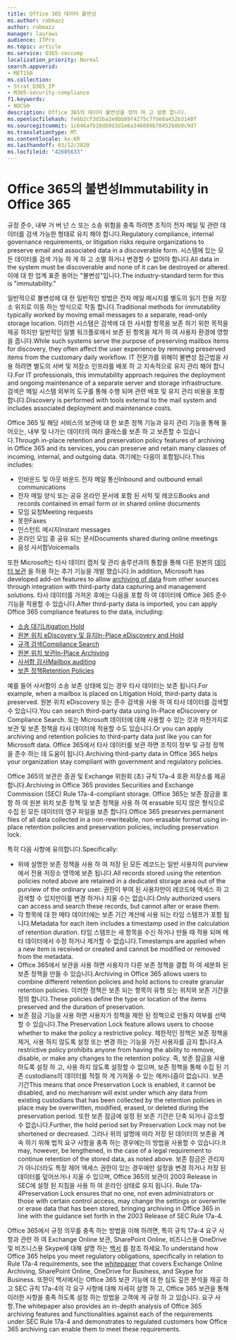 ```yaml
---
title: Office 365 데이터 불변성
ms.author: robmazz
author: robmazz
manager: laurawi
audience: ITPro
ms.topic: article
ms.service: O365-seccomp
localization_priority: Normal
search.appverid:
- MET150
ms.collection:
- Strat_O365_IP
- M365-security-compliance
f1.keywords:
- NOCSH
description: Office 365의 데이터 불변성을 정의 하 고 설명 합니다.
ms.openlocfilehash: fe6b2cf3d3ba2e0bb69f4275c77de0a452b3140f
ms.sourcegitcommit: 1c646afb10db9d3d1e6a346089b7845268b0c9d7
ms.translationtype: MT
ms.contentlocale: ko-KR
ms.lasthandoff: 03/12/2020
ms.locfileid: "42605633"
---
```

# <a name="immutability-in-office-365"></a><span data-ttu-id="ff80e-103">Office 365의 불변성</span><span class="sxs-lookup"><span data-stu-id="ff80e-103">Immutability in Office 365</span></span>

<span data-ttu-id="ff80e-104">규정 준수, 내부 거 버 넌 스 또는 소송 위험을 충족 하려면 조직이 전자 메일 및 관련 데이터를 검색 가능한 형태로 유지 해야 합니다.</span><span class="sxs-lookup"><span data-stu-id="ff80e-104">Regulatory compliance, internal governance requirements, or litigation risks require organizations to preserve email and associated data in a discoverable form.</span></span> <span data-ttu-id="ff80e-105">시스템에 있는 모든 데이터를 검색 가능 하 게 하 고 소멸 하거나 변경할 수 없어야 합니다.</span><span class="sxs-lookup"><span data-stu-id="ff80e-105">All data in the system must be discoverable and none of it can be destroyed or altered.</span></span> <span data-ttu-id="ff80e-106">이에 대 한 업계 표준 용어는 "불변성"입니다.</span><span class="sxs-lookup"><span data-stu-id="ff80e-106">The industry-standard term for this is "immutability."</span></span>

<span data-ttu-id="ff80e-107">일반적으로 불변성에 대 한 일반적인 방법은 전자 메일 메시지를 별도의 읽기 전용 저장소 위치로 이동 하는 방식으로 작동 합니다.</span><span class="sxs-lookup"><span data-stu-id="ff80e-107">Traditional methods for immutability typically worked by moving email messages to a separate, read-only storage location.</span></span> <span data-ttu-id="ff80e-108">이러한 시스템은 검색에 대 한 사서함 항목을 보존 하기 위한 목적을 제공 하지만 일반적인 일별 워크플로에서 보존 된 항목을 제거 하 여 사용자 환경에 영향을 줍니다.</span><span class="sxs-lookup"><span data-stu-id="ff80e-108">While such systems serve the purpose of preserving mailbox items for discovery, they often affect the user experience by removing preserved items from the customary daily workflow.</span></span> <span data-ttu-id="ff80e-109">IT 전문가를 위해이 불변성 접근법을 사용 하려면 별도의 서버 및 저장소 인프라를 배포 하 고 지속적으로 유지 관리 해야 합니다.</span><span class="sxs-lookup"><span data-stu-id="ff80e-109">For IT professionals, this immutability approach requires the deployment and ongoing maintenance of a separate server and storage infrastructure.</span></span> <span data-ttu-id="ff80e-110">검색은 메일 시스템 외부의 도구를 통해 수행 되며 관련 배포 및 유지 관리 비용을 포함 합니다.</span><span class="sxs-lookup"><span data-stu-id="ff80e-110">Discovery is performed with tools external to the mail system and includes associated deployment and maintenance costs.</span></span>

<span data-ttu-id="ff80e-111">Office 365 및 해당 서비스의 보관에 대 한 보존 정책 기능과 유지 관리 기능을 통해 들어오는, 내부 및 나가는 데이터의 여러 클래스를 보존 하 고 보존할 수 있습니다.</span><span class="sxs-lookup"><span data-stu-id="ff80e-111">Through in-place retention and preservation policy features of archiving in Office 365 and its services, you can preserve and retain many classes of incoming, internal, and outgoing data.</span></span> <span data-ttu-id="ff80e-112">여기에는 다음이 포함됩니다.</span><span class="sxs-lookup"><span data-stu-id="ff80e-112">This includes:</span></span>

- <span data-ttu-id="ff80e-113">인바운드 및 아웃 바운드 전자 메일 통신</span><span class="sxs-lookup"><span data-stu-id="ff80e-113">Inbound and outbound email communications</span></span>
- <span data-ttu-id="ff80e-114">전자 메일 양식 또는 공유 온라인 문서에 포함 된 서적 및 레코드</span><span class="sxs-lookup"><span data-stu-id="ff80e-114">Books and records contained in email form or in shared online documents</span></span>
- <span data-ttu-id="ff80e-115">모임 요청</span><span class="sxs-lookup"><span data-stu-id="ff80e-115">Meeting requests</span></span>
- <span data-ttu-id="ff80e-116">못한</span><span class="sxs-lookup"><span data-stu-id="ff80e-116">Faxes</span></span>
- <span data-ttu-id="ff80e-117">인스턴트 메시지</span><span class="sxs-lookup"><span data-stu-id="ff80e-117">Instant messages</span></span>
- <span data-ttu-id="ff80e-118">온라인 모임 중 공유 되는 문서</span><span class="sxs-lookup"><span data-stu-id="ff80e-118">Documents shared during online meetings</span></span>
- <span data-ttu-id="ff80e-119">음성 사서함</span><span class="sxs-lookup"><span data-stu-id="ff80e-119">Voicemails</span></span>

<span data-ttu-id="ff80e-120">또한 Microsoft는 타사 데이터 캡처 및 관리 솔루션과의 통합을 통해 다른 원본의 [데이터 보관](https://support.office.com/article/Archiving-third-party-data-in-Office-365-0ce338d5-3666-4a18-86ab-c6910ff408cc) 을 허용 하는 추가 기능을 개발 했습니다.</span><span class="sxs-lookup"><span data-stu-id="ff80e-120">In addition, Microsoft has developed add-on features to allow [archiving of data](https://support.office.com/article/Archiving-third-party-data-in-Office-365-0ce338d5-3666-4a18-86ab-c6910ff408cc) from other sources through integration with third-party data capturing and management solutions.</span></span> <span data-ttu-id="ff80e-121">타사 데이터를 가져온 후에는 다음을 포함 하 여 데이터에 Office 365 준수 기능을 적용할 수 있습니다.</span><span class="sxs-lookup"><span data-stu-id="ff80e-121">After third-party data is imported, you can apply Office 365 compliance features to the data, including:</span></span>

- [<span data-ttu-id="ff80e-122">소송 대기</span><span class="sxs-lookup"><span data-stu-id="ff80e-122">Litigation Hold</span></span>](https://docs.microsoft.com/microsoft-365/compliance/create-a-litigation-hold)
- [<span data-ttu-id="ff80e-123">원본 위치 eDiscovery 및 유지</span><span class="sxs-lookup"><span data-stu-id="ff80e-123">In-Place eDiscovery and Hold</span></span>](https://docs.microsoft.com/microsoft-365/compliance/manage-legal-investigations)
- [<span data-ttu-id="ff80e-124">규격 검색</span><span class="sxs-lookup"><span data-stu-id="ff80e-124">Compliance Search</span></span>](https://docs.microsoft.com/microsoft-365/compliance/search-for-content)
- [<span data-ttu-id="ff80e-125">원본 위치 보관</span><span class="sxs-lookup"><span data-stu-id="ff80e-125">In-Place Archiving</span></span>](https://docs.microsoft.com/microsoft-365/compliance/enable-archive-mailboxes)
- [<span data-ttu-id="ff80e-126">사서함 감사</span><span class="sxs-lookup"><span data-stu-id="ff80e-126">Mailbox auditing</span></span>](https://docs.microsoft.com/microsoft-365/compliance/enable-mailbox-auditing)
- [<span data-ttu-id="ff80e-127">보존 정책</span><span class="sxs-lookup"><span data-stu-id="ff80e-127">Retention Policies</span></span>](https://docs.microsoft.com/microsoft-365/compliance/retention-policies)

<span data-ttu-id="ff80e-128">예를 들어 사서함이 소송 보존 상태에 있는 경우 타사 데이터는 보존 됩니다.</span><span class="sxs-lookup"><span data-stu-id="ff80e-128">For example, when a mailbox is placed on Litigation Hold, third-party data is preserved.</span></span> <span data-ttu-id="ff80e-129">원본 위치 eDiscovery 또는 준수 검색을 사용 하 여 타사 데이터를 검색할 수 있습니다.</span><span class="sxs-lookup"><span data-stu-id="ff80e-129">You can search third-party data using In-Place eDiscovery or Compliance Search.</span></span> <span data-ttu-id="ff80e-130">또는 Microsoft 데이터에 대해 사용할 수 있는 것과 마찬가지로 보관 및 보존 정책을 타사 데이터에 적용할 수도 있습니다.</span><span class="sxs-lookup"><span data-stu-id="ff80e-130">Or you can apply archiving and retention policies to third-party data just like you can for Microsoft data.</span></span> <span data-ttu-id="ff80e-131">Office 365에서 타사 데이터를 보관 하면 조직이 정부 및 규정 정책을 준수 하는 데 도움이 됩니다.</span><span class="sxs-lookup"><span data-stu-id="ff80e-131">Archiving third-party data in Office 365 helps your organization stay compliant with government and regulatory policies.</span></span>

<span data-ttu-id="ff80e-132">Office 365의 보관은 증권 및 Exchange 위원회 (초) 규칙 17a-4 호환 저장소를 제공 합니다.</span><span class="sxs-lookup"><span data-stu-id="ff80e-132">Archiving in Office 365 provides Securities and Exchange Commission (SEC) Rule 17a-4-compliant storage.</span></span> <span data-ttu-id="ff80e-133">Office 365는 보존 잠금을 포함 하 여 원본 위치 보존 정책 및 보존 정책을 사용 하 여 erasable 되지 않은 형식으로 수집 된 모든 데이터의 영구 파일을 보존 합니다.</span><span class="sxs-lookup"><span data-stu-id="ff80e-133">Office 365 preserves permanent files of all data collected in a non-rewriteable, non-erasable format using in-place retention policies and preservation policies, including preservation lock.</span></span>

<span data-ttu-id="ff80e-134">특히 다음 사항에 유의합니다.</span><span class="sxs-lookup"><span data-stu-id="ff80e-134">Specifically:</span></span>

- <span data-ttu-id="ff80e-135">위에 설명한 보존 정책을 사용 하 여 저장 된 모든 레코드는 일반 사용자의 purview에서 전용 저장소 영역에 보존 됩니다.</span><span class="sxs-lookup"><span data-stu-id="ff80e-135">All records stored using the retention policies noted above are retained in a dedicated storage area out of the purview of the ordinary user.</span></span> <span data-ttu-id="ff80e-136">권한이 부여 된 사용자만이 레코드에 액세스 하 고 검색할 수 있지만이를 변경 하거나 지울 수는 없습니다.</span><span class="sxs-lookup"><span data-stu-id="ff80e-136">Only authorized users can access and search these records, but cannot alter or erase them.</span></span>
- <span data-ttu-id="ff80e-137">각 항목에 대 한 메타 데이터에는 보존 기간 계산에 사용 되는 타임 스탬프가 포함 됩니다.</span><span class="sxs-lookup"><span data-stu-id="ff80e-137">Metadata for each item includes a timestamp used in the calculation of retention duration.</span></span> <span data-ttu-id="ff80e-138">타임 스탬프는 새 항목을 수신 하거나 만들 때 적용 되며 메타 데이터에서 수정 하거나 제거할 수 없습니다.</span><span class="sxs-lookup"><span data-stu-id="ff80e-138">Timestamps are applied when a new item is received or created and cannot be modified or removed from the metadata.</span></span>
- <span data-ttu-id="ff80e-139">Office 365에서 보관을 사용 하면 사용자가 다른 보존 정책을 결합 하 여 세분화 된 보존 정책을 만들 수 있습니다.</span><span class="sxs-lookup"><span data-stu-id="ff80e-139">Archiving in Office 365 allows users to combine different retention policies and hold actions to create granular retention policies.</span></span> <span data-ttu-id="ff80e-140">이러한 정책은 보존 되는 항목의 유형 또는 위치와 보존 기간을 정의 합니다.</span><span class="sxs-lookup"><span data-stu-id="ff80e-140">These policies define the type or location of the items preserved and the duration of preservation.</span></span>
- <span data-ttu-id="ff80e-141">보존 잠금 기능을 사용 하면 사용자가 정책을 제한 된 정책으로 만들지 여부를 선택할 수 있습니다.</span><span class="sxs-lookup"><span data-stu-id="ff80e-141">The Preservation Lock feature allows users to choose whether to make the policy a restrictive policy.</span></span> <span data-ttu-id="ff80e-142">제한적인 정책은 보존 정책을 제거, 사용 하지 않도록 설정 또는 변경 하는 기능을 가진 사용자를 금지 합니다.</span><span class="sxs-lookup"><span data-stu-id="ff80e-142">A restrictive policy prohibits anyone from having the ability to remove, disable, or make any changes to the retention policy.</span></span> <span data-ttu-id="ff80e-143">즉, 보존 잠금을 사용 하도록 설정 하 고, 사용 하지 않도록 설정할 수 없으며, 보존 정책을 통해 수집 된 기존 custodians의 데이터를 적절 하 게 가져올 수 있는 메커니즘이 없습니다. 보존 기간</span><span class="sxs-lookup"><span data-stu-id="ff80e-143">This means that once Preservation Lock is enabled, it cannot be disabled, and no mechanism will exist under which any data from existing custodians that has been collected by the retention policies in place may be overwritten, modified, erased, or deleted during the preservation period.</span></span> <span data-ttu-id="ff80e-144">또한 보존 잠금에 설정 된 보존 기간은 단축 되거나 감소할 수 없습니다.</span><span class="sxs-lookup"><span data-stu-id="ff80e-144">Further, the hold period set by Preservation Lock may not be shortened or decreased.</span></span> <span data-ttu-id="ff80e-145">그러나 위의 설명에 따라 저장 된 데이터의 보존을 계속 하기 위해 법적 요구 사항을 충족 하는 경우에는이 방법을 사용할 수 있습니다.</span><span class="sxs-lookup"><span data-stu-id="ff80e-145">It may, however, be lengthened, in the case of a legal requirement to continue retention of the stored data, as noted above.</span></span> <span data-ttu-id="ff80e-146">보존 잠금은 관리자가 아니더라도 특정 제어 액세스 권한이 있는 경우에만 설정을 변경 하거나 저장 된 데이터를 덮어쓰거나 지울 수 있으며, Office 365의 보관이 2003 Release in SEC에 설정 된 지침을 사용 하 여 온라인 상태로 유지 됩니다. Rule 17a-4</span><span class="sxs-lookup"><span data-stu-id="ff80e-146">Preservation Lock ensures that no one, not even administrators or those with certain control access, may change the settings or overwrite or erase data that has been stored, bringing archiving in Office 365 in line with the guidance set forth in the 2003 Release of SEC Rule 17a-4.</span></span>

<span data-ttu-id="ff80e-147">Office 365에서 규정 의무를 충족 하는 방법을 이해 하려면, 특히 규칙 17a-4 요구 사항과 관련 하 여 Exchange Online 보관, SharePoint Online, 비즈니스용 OneDrive 및 비즈니스용 Skype에 대해 설명 하는 [백서](https://www.microsoft.com/microsoft-365/blog/wp-content/uploads/2015/11/Microsoft-EOA-White-Paper.pdf) 를 참조 하세요.</span><span class="sxs-lookup"><span data-stu-id="ff80e-147">To understand how Office 365 helps you meet regulatory obligations, specifically in relation to Rule 17a-4 requirements, see the [whitepaper](https://www.microsoft.com/microsoft-365/blog/wp-content/uploads/2015/11/Microsoft-EOA-White-Paper.pdf) that covers Exchange Online Archiving, SharePoint Online, OneDrive for Business, and Skype for Business.</span></span> <span data-ttu-id="ff80e-148">또한이 백서에서는 Office 365 보관 기능에 대 한 심도 깊은 분석을 제공 하 고 SEC 규칙 17a-4의 각 요구 사항에 대해 자세히 설명 하 고, Office 365 보관을 통해 이러한 사항을 충족 하도록 설정 하는 방법을 고객에 게 규정 하 고 있습니다. 요구 사항.</span><span class="sxs-lookup"><span data-stu-id="ff80e-148">The whitepaper also provides an in-depth analysis of Office 365 archiving features and functionalities against each of the requirements under SEC Rule 17a-4 and demonstrates to regulated customers how Office 365 archiving can enable them to meet these requirements.</span></span>
